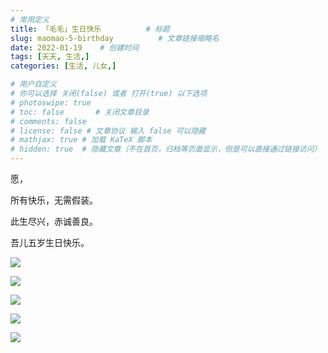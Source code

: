 ```yaml
---
# 常用定义
title: 「毛毛」生日快乐          # 标题
slug: maomao-5-birthday          # 文章链接缩略名
date: 2022-01-19    # 创建时间
tags: [天天, 生活,]
categories: [生活, 儿女,]

# 用户自定义
# 你可以选择 关闭(false) 或者 打开(true) 以下选项
# photoswipe: true
# toc: false       # 关闭文章目录
# comments: false
# license: false # 文章协议 输入 false 可以隐藏
# mathjax: true # 加载 KaTeX 脚本
# hidden: true  # 隐藏文章（不在首页，归档等页面显示，但是可以直接通过链接访问）
---
```


愿，

所有快乐，无需假装。

此生尽兴，赤诚善良。

吾儿五岁生日快乐。

![](https://cdn.qylao.com/laomai/2023/02/27/163fc39ef39c60-1.webp)

![](https://cdn.qylao.com/laomai/2023/02/27/163fc39f07a015-1.webp)

![](https://cdn.qylao.com/laomai/2023/02/27/163fc39f10d242-1.webp)

![](https://cdn.qylao.com/laomai/2023/02/27/163fc39f223c1d-1.webp)

![](https://cdn.qylao.com/laomai/2023/02/27/163fc39f322afa-1.webp)